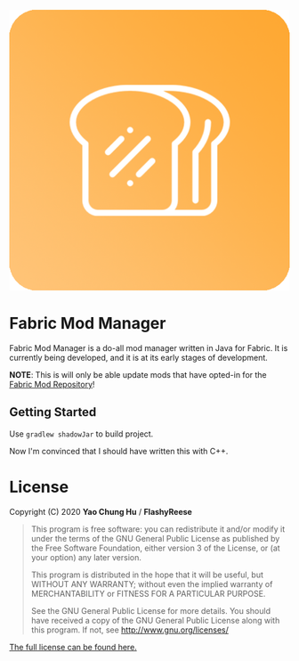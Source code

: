 ![Icon](src/main/resources/icon.png)
# Fabric Mod Manager
Fabric Mod Manager is a do-all mod manager written in Java for Fabric. It is currently being developed, and it is at its early stages of development.

__NOTE__: This is will only be able update mods that have opted-in for the [Fabric Mod Repository](https://github.com/FlashyReese/fabric-mod-repository)!

## Getting Started
Use `gradlew shadowJar` to build project.




Now I'm convinced that I should have written this with C++.

# License

Copyright (C) 2020 **Yao Chung Hu** / **FlashyReese**

>This program is free software: you can redistribute it and/or modify it under the terms of the GNU General Public License
>as published by the Free Software Foundation, either version 3 of the License, or (at your option) any later version. 
>                                                   
>This program is distributed in the hope that it will be useful, but WITHOUT ANY WARRANTY; 
>without even the implied warranty of MERCHANTABILITY or FITNESS FOR A PARTICULAR PURPOSE. 
>                                                   
>See the GNU General Public License for more details. 
>You should have received a copy of the GNU General Public License along with this program. If not, see http://www.gnu.org/licenses/

[The full license can be found here.](LICENSE)
